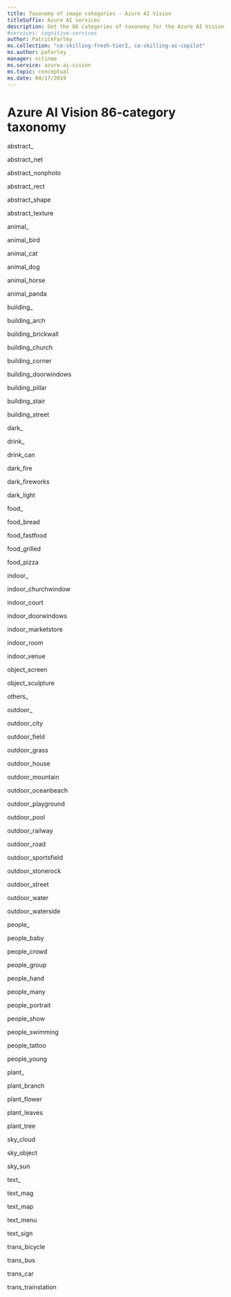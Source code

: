 ```yaml
---
title: Taxonomy of image categories - Azure AI Vision
titleSuffix: Azure AI services
description: Get the 86 categories of taxonomy for the Azure AI Vision API in Azure AI services.
#services: cognitive-services
author: PatrickFarley
ms.collection: "ce-skilling-fresh-tier2, ce-skilling-ai-copilot"
ms.author: pafarley
manager: nitinme
ms.service: azure-ai-vision
ms.topic: conceptual
ms.date: 04/17/2019
---
```


# Azure AI Vision 86-category taxonomy

abstract_

abstract_net

abstract_nonphoto

abstract_rect

abstract_shape

abstract_texture

animal_

animal_bird

animal_cat

animal_dog

animal_horse

animal_panda

building_

building_arch

building_brickwall

building_church

building_corner

building_doorwindows

building_pillar

building_stair

building_street

dark_

drink_

drink_can

dark_fire

dark_fireworks

dark_light

food_

food_bread

food_fastfood

food_grilled

food_pizza

indoor_

indoor_churchwindow

indoor_court

indoor_doorwindows

indoor_marketstore

indoor_room

indoor_venue

object_screen

object_sculpture

others_

outdoor_

outdoor_city

outdoor_field

outdoor_grass

outdoor_house

outdoor_mountain

outdoor_oceanbeach

outdoor_playground

outdoor_pool

outdoor_railway

outdoor_road

outdoor_sportsfield

outdoor_stonerock

outdoor_street

outdoor_water

outdoor_waterside

people_

people_baby

people_crowd

people_group

people_hand

people_many

people_portrait

people_show

people_swimming

people_tattoo

people_young

plant_

plant_branch

plant_flower

plant_leaves

plant_tree

sky_cloud

sky_object

sky_sun

text_

text_mag

text_map

text_menu

text_sign

trans_bicycle

trans_bus

trans_car

trans_trainstation
